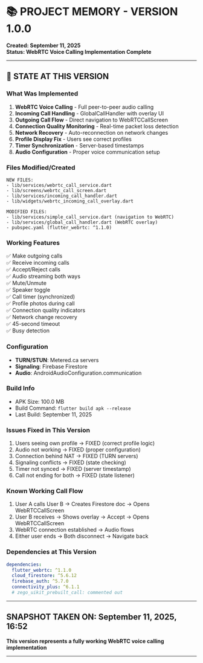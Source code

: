 # 📚 PROJECT MEMORY - VERSION 1.0.0
**Created: September 11, 2025**  
**Status: WebRTC Voice Calling Implementation Complete**

---

## 📱 STATE AT THIS VERSION

### What Was Implemented
1. **WebRTC Voice Calling** - Full peer-to-peer audio calling
2. **Incoming Call Handling** - GlobalCallHandler with overlay UI
3. **Outgoing Call Flow** - Direct navigation to WebRTCCallScreen
4. **Connection Quality Monitoring** - Real-time packet loss detection
5. **Network Recovery** - Auto-reconnection on network changes
6. **Profile Display Fix** - Users see correct profiles
7. **Timer Synchronization** - Server-based timestamps
8. **Audio Configuration** - Proper voice communication setup

### Files Modified/Created
```
NEW FILES:
- lib/services/webrtc_call_service.dart
- lib/screens/webrtc_call_screen.dart
- lib/services/incoming_call_handler.dart
- lib/widgets/webrtc_incoming_call_overlay.dart

MODIFIED FILES:
- lib/services/simple_call_service.dart (navigation to WebRTC)
- lib/services/global_call_handler.dart (WebRTC overlay)
- pubspec.yaml (flutter_webrtc: ^1.1.0)
```

### Working Features
✅ Make outgoing calls  
✅ Receive incoming calls  
✅ Accept/Reject calls  
✅ Audio streaming both ways  
✅ Mute/Unmute  
✅ Speaker toggle  
✅ Call timer (synchronized)  
✅ Profile photos during call  
✅ Connection quality indicators  
✅ Network change recovery  
✅ 45-second timeout  
✅ Busy detection  

### Configuration
- **TURN/STUN**: Metered.ca servers
- **Signaling**: Firebase Firestore
- **Audio**: AndroidAudioConfiguration.communication

### Build Info
- APK Size: 100.0 MB
- Build Command: `flutter build apk --release`
- Last Build: September 11, 2025

### Issues Fixed in This Version
1. Users seeing own profile → FIXED (correct profile logic)
2. Audio not working → FIXED (proper configuration)
3. Connection behind NAT → FIXED (TURN servers)
4. Signaling conflicts → FIXED (state checking)
5. Timer not synced → FIXED (server timestamp)
6. Call not ending for both → FIXED (state listener)

### Known Working Call Flow
1. User A calls User B → Creates Firestore doc → Opens WebRTCCallScreen
2. User B receives → Shows overlay → Accept → Opens WebRTCCallScreen
3. WebRTC connection established → Audio flows
4. Either user ends → Both disconnect → Navigate back

### Dependencies at This Version
```yaml
dependencies:
  flutter_webrtc: ^1.1.0
  cloud_firestore: ^5.6.12
  firebase_auth: ^5.7.0
  connectivity_plus: ^6.1.1
  # zego_uikit_prebuilt_call: commented out
```

---

## SNAPSHOT TAKEN ON: September 11, 2025, 16:52
**This version represents a fully working WebRTC voice calling implementation**

---